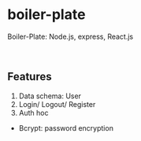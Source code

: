 # boiler-plate
Boiler-Plate: Node.js, express, React.js

<br>

## Features
1. Data schema: User
2. Login/ Logout/ Register
4. Auth hoc

- Bcrypt: password encryption